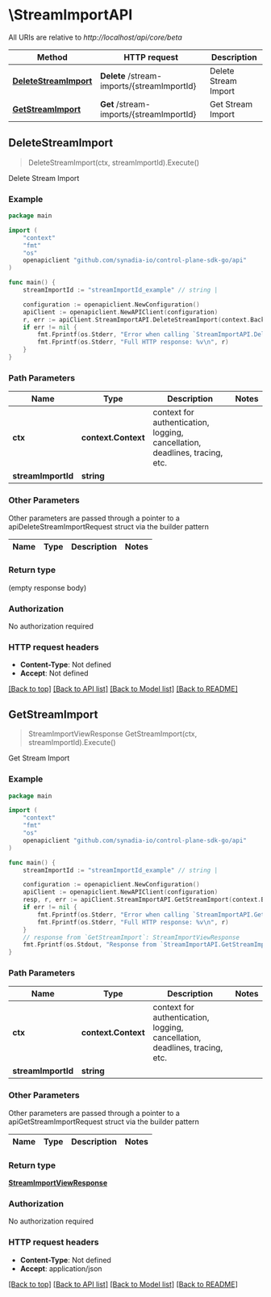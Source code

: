 # \StreamImportAPI

All URIs are relative to *http://localhost/api/core/beta*

Method | HTTP request | Description
------------- | ------------- | -------------
[**DeleteStreamImport**](StreamImportAPI.md#DeleteStreamImport) | **Delete** /stream-imports/{streamImportId} | Delete Stream Import
[**GetStreamImport**](StreamImportAPI.md#GetStreamImport) | **Get** /stream-imports/{streamImportId} | Get Stream Import



## DeleteStreamImport

> DeleteStreamImport(ctx, streamImportId).Execute()

Delete Stream Import



### Example

```go
package main

import (
    "context"
    "fmt"
    "os"
    openapiclient "github.com/synadia-io/control-plane-sdk-go/api"
)

func main() {
    streamImportId := "streamImportId_example" // string | 

    configuration := openapiclient.NewConfiguration()
    apiClient := openapiclient.NewAPIClient(configuration)
    r, err := apiClient.StreamImportAPI.DeleteStreamImport(context.Background(), streamImportId).Execute()
    if err != nil {
        fmt.Fprintf(os.Stderr, "Error when calling `StreamImportAPI.DeleteStreamImport``: %v\n", err)
        fmt.Fprintf(os.Stderr, "Full HTTP response: %v\n", r)
    }
}
```

### Path Parameters


Name | Type | Description  | Notes
------------- | ------------- | ------------- | -------------
**ctx** | **context.Context** | context for authentication, logging, cancellation, deadlines, tracing, etc.
**streamImportId** | **string** |  | 

### Other Parameters

Other parameters are passed through a pointer to a apiDeleteStreamImportRequest struct via the builder pattern


Name | Type | Description  | Notes
------------- | ------------- | ------------- | -------------


### Return type

 (empty response body)

### Authorization

No authorization required

### HTTP request headers

- **Content-Type**: Not defined
- **Accept**: Not defined

[[Back to top]](#) [[Back to API list]](../README.md#documentation-for-api-endpoints)
[[Back to Model list]](../README.md#documentation-for-models)
[[Back to README]](../README.md)


## GetStreamImport

> StreamImportViewResponse GetStreamImport(ctx, streamImportId).Execute()

Get Stream Import



### Example

```go
package main

import (
    "context"
    "fmt"
    "os"
    openapiclient "github.com/synadia-io/control-plane-sdk-go/api"
)

func main() {
    streamImportId := "streamImportId_example" // string | 

    configuration := openapiclient.NewConfiguration()
    apiClient := openapiclient.NewAPIClient(configuration)
    resp, r, err := apiClient.StreamImportAPI.GetStreamImport(context.Background(), streamImportId).Execute()
    if err != nil {
        fmt.Fprintf(os.Stderr, "Error when calling `StreamImportAPI.GetStreamImport``: %v\n", err)
        fmt.Fprintf(os.Stderr, "Full HTTP response: %v\n", r)
    }
    // response from `GetStreamImport`: StreamImportViewResponse
    fmt.Fprintf(os.Stdout, "Response from `StreamImportAPI.GetStreamImport`: %v\n", resp)
}
```

### Path Parameters


Name | Type | Description  | Notes
------------- | ------------- | ------------- | -------------
**ctx** | **context.Context** | context for authentication, logging, cancellation, deadlines, tracing, etc.
**streamImportId** | **string** |  | 

### Other Parameters

Other parameters are passed through a pointer to a apiGetStreamImportRequest struct via the builder pattern


Name | Type | Description  | Notes
------------- | ------------- | ------------- | -------------


### Return type

[**StreamImportViewResponse**](StreamImportViewResponse.md)

### Authorization

No authorization required

### HTTP request headers

- **Content-Type**: Not defined
- **Accept**: application/json

[[Back to top]](#) [[Back to API list]](../README.md#documentation-for-api-endpoints)
[[Back to Model list]](../README.md#documentation-for-models)
[[Back to README]](../README.md)

